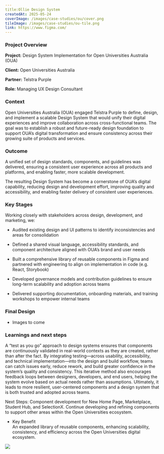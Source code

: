 ```yaml
---
title:Ollie Design System
createdAt: 2025-05-24
coverImage: /images/case-studies/ou/cover.png
tileImage: /images/case-studies/ou-tile.png
link: https://www.figma.com/
---
```

### Project Overview

**Project:** Design System Implementation for Open Universities Australia (OUA)

**Client:** Open Universities Australia

**Partner:** Telstra Purple

**Role:** Managing UX Design Consultant

### Context
Open Universities Australia (OUA) engaged Telstra Purple to define, design, and implement a scalable Design System that would unify their digital experiences and improve collaboration across cross-functional teams. The goal was to establish a robust and future-ready design foundation to support OUA’s digital transformation and ensure consistency across their growing suite of products and services.

### Outcome
A unified set of design standards, components, and guidelines was delivered, ensuring a consistent user experience across all products and platforms, and enabling faster, more scalable development.

The resulting Design System has become a cornerstone of OUA’s digital capability, reducing design and development effort, improving quality and accessibility, and enabling faster delivery of consistent user experiences.
  

### Key Stages

Working closely with stakeholders across design, development, and marketing, we:

-   Audited existing design and UI patterns to identify inconsistencies and areas for consolidation
    
-   Defined a shared visual language, accessibility standards, and component architecture aligned with OUA’s brand and user needs
    
-   Built a comprehensive library of reusable components in Figma and partnered with engineering to align on implementation in code (e.g. React, Storybook)
    
-   Developed governance models and contribution guidelines to ensure long-term scalability and adoption across teams
    
-   Delivered supporting documentation, onboarding materials, and training workshops to empower internal teams
  
### Final Design
 - Images to come

### Learnings and next steps
A “test as you go” approach to design systems ensures that components are continuously validated in real-world contexts as they are created, rather than after the fact. By integrating testing—across usability, accessibility, and technical implementation—into the design and build workflow, teams can catch issues early, reduce rework, and build greater confidence in the system’s quality and consistency. This iterative method also encourages feedback loops between designers, developers, and end users, helping the system evolve based on actual needs rather than assumptions. Ultimately, it leads to more resilient, user-centered components and a design system that is both trusted and adopted across teams.

Next Steps: Component development for New Home Page, Marketplace, Student Hub, and SelectionX. Continue developing and refining components to support other areas within the Open Universities ecosystem.  
- Key Benefit  
An expanded library of reusable components, enhancing scalability, consistency, and efficiency across the Open Universities digital ecosystem.

  

![](/images/case-studies/auspost/auspost-project-bento.png)